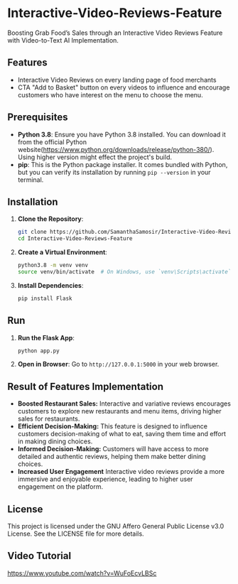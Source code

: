 # Interactive-Video-Reviews-Feature
Boosting Grab Food’s Sales through an Interactive Video Reviews Feature with Video-to-Text AI Implementation.

## Features
- Interactive Video Reviews on every landing page of food merchants
- CTA "Add to Basket" button on every videos to influence and encourage customers who have interest on the menu to choose the menu.

## Prerequisites
- **Python 3.8**: Ensure you have Python 3.8 installed. You can download it from the official Python website(https://www.python.org/downloads/release/python-380/). Using higher version might effect the project's build.
- **pip**: This is the Python package installer. It comes bundled with Python, but you can verify its installation by running `pip --version` in your terminal.

## Installation
1. **Clone the Repository**:
    ```bash
    git clone https://github.com/SamanthaSamosir/Interactive-Video-Reviews-Feature.git
    cd Interactive-Video-Reviews-Feature
    ```
2. **Create a Virtual Environment**:
    ```bash
    python3.8 -m venv venv
    source venv/bin/activate  # On Windows, use `venv\Scripts\activate`
    ```
3. **Install Dependencies**:
    ```bash
    pip install Flask
    ```

## Run
1. **Run the Flask App**:
    ```bash
    python app.py
    ```
2. **Open in Browser**: Go to `http://127.0.0.1:5000` in your web browser.


## Result of Features Implementation
- **Boosted Restaurant Sales:** Interactive and variative reviews encourages customers to explore new restaurants and menu items, driving higher sales for restaurants.
- **Efficient Decision-Making:** This feature is designed to influence customers decision-making of what to eat, saving them time and effort in making dining choices.
- **Informed Decision-Making:** Customers will have access to more detailed and authentic reviews, helping them make better dining choices.
- **Increased User Engagement** Interactive video reviews provide a more immersive and enjoyable experience, leading to higher user engagement on the platform.

## License
This project is licensed under the GNU Affero General Public License v3.0 License. See the LICENSE file for more details.

## Video Tutorial
https://www.youtube.com/watch?v=WuFoEcvLBSc

